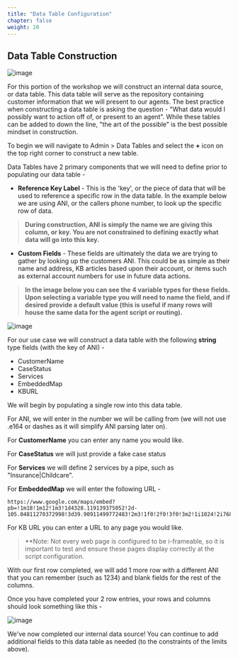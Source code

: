 ```yaml
---
title: "Data Table Configuration"
chapter: false
weight: 20
---
```


## Data Table Construction
![image](/images/DTlimits.PNG)

For this portion of the workshop we will construct an internal data source, or data table. This data table will serve as the repository containing customer information that we will present to our agents. The best practice when constructing a data table is asking the question - "What data would I possibly want to action off of, or present to an agent". While these tables can be added to down the line, "the art of the possible" is the best possible mindset in construction.

To begin we will navigate to Admin > Data Tables and select the **+** icon on the top right corner to construct a new table.

Data Tables have 2 primary components that we will need to define prior to populating our data table -

  * **Reference Key Label** - This is the 'key', or the piece of data that will be used to reference a specific row in the data table. In the example below we are using ANI, or the callers phone number, to look up the specific row of data.
  > **During construction, ANI is simply the name we are giving this column, or key. You are not constrained to defining exactly what data will go into this key.**

  * **Custom Fields** - These fields are ultimately the data we are trying to gather by looking up the customers ANI. This could be as simple as their name and address, KB articles based upon their account, or items such as external account numbers for use in future data actions. 
> **In the image below you can see the 4 variable types for these fields. Upon selecting a variable type you will need to name the field, and if desired provide a default value (this is useful if many rows will house the same data for the agent script or routing).**

![image](/images/datatableconstruction.PNG)

For our use case we will construct a data table with the following **string** type fields (with the key of ANI) -
  * CustomerName
  * CaseStatus
  * Services
  * EmbeddedMap
  * KBURL

We will begin by populating a single row into this data table. 

For ANI, we will enter in the number we will be calling from (we will not use .e164 or dashes as it will simplify ANI parsing later on). 

For **CustomerName** you can enter any name you would like.

For **CaseStatus** we will just provide a fake case status

For **Services** we will define 2 services by a pipe, such as "Insurance|Childcare".

For **EmbeddedMap** we will enter the following URL -
```
https://www.google.com/maps/embed?pb=!1m18!1m12!1m3!1d4328.119139375052!2d-105.04811270372998!3d39.90911499772483!2m3!1f0!2f0!3f0!3m2!1i1024!2i768!4f13.1!3m3!1m2!1s0x876b8bb21a22f617%3A0xa3877b5da434ea5f!2sOrchard%20Park!5e0!3m2!1sen!2sus!4v1659042755728!5m2!1sen!2sus
```
For KB URL you can enter a URL to any page you would like.
> **Note: Not every web page is configured to be i-frameable, so it is important to test and ensure these pages display correctly at the script configuration.

With our first row completed, we will add 1 more row with a different ANI that you can remember (such as 1234) and blank fields for the rest of the columns. 

Once you have completed your 2 row entries, your rows and columns should look something like this -

![image](/images/DTrowcomplete.PNG)



We've now completed our internal data source! You can continue to add additional fields to this data table as needed (to the constraints of the limits above).